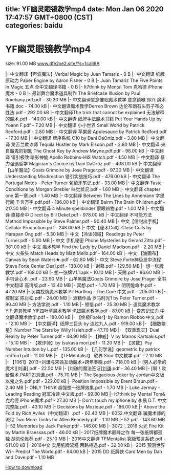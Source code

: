 
title: YF幽灵眼镜教学mp4
date: Mon Jan 06 2020 17:47:57 GMT+0800 (CST)    
categories: baidu
---

# YF幽灵眼镜教学mp4
size: 91.00 MB
 www.dfe2xe2.site/?s=1call8A
 
|- 中文翻译【声波魔法】Verbal Magic by Juan Tamariz - 0 B
|- 中文翻译 纸牌原动力 Paper Engine by Aaron Fisher - 0 B
|- Juan Tamariz The Five Points In Magic 五点 全中文翻译书籍 - 0 B
|- It7think by Mental Tom 克哈德 iPhone魔术 - 0 B
|- 最新舞台魔术道具制作 The Briefcase Illusion by Paul Romhany.pdf.pdf - 30.30 MB
|- 中文翻译意念催眠魔术教学 意念锁喉 即兴 魔术书籍.doc - 74.00 kB
|- 中文翻译魔术教学Derren Brown 达伦布朗石头剪子布必胜法.pdf - 292.00 kB
|- 中文翻译The trick that cannot be explained 无法解释的魔术.pdf - 140.00 kB
|- 中文翻译 纸牌手法魔术书籍 Put Your Hands Up by Yoann F.pdf - 7.20 MB
|- 中文翻译 小小世界 Small World by Patrick Redford.pdf - 2.80 MB
|- 中文翻译 苹果酱 Applesauce by Patrick Redford.pdf - 17.30 MB
|- 中文翻译 牌序系统 C10 by Dani DaOrtiz.pdf - 3.80 MB
|- 中文翻译 龙舌兰欺诈师 Tequila Hustler by Mark Elsdon.pdf - 2.80 MB
|- 中文翻译 来自魔鬼的钥匙 The Ghost Key by Andrew Mayne.pdf.pdf - 98.00 kB
|- 中文翻译 错引极致 暗影神偷 Apollo Robbins-HIS Watch.pdf - 1.50 MB
|- 中文翻译 暴力强选哲学 Magician's Choice by Dani DaOrtiz.pdf - 408.00 kB
|- 中文翻译 【山羊魔法】Goats Grimoire by Jose Prager.pdf - 97.30 MB
|- 中文翻译 Understanding Misdirection 错引实战技巧.pdf - 476.00 kB
|- 中文翻译 The Portugal Notes - Peter Turner 葡萄牙笔记.pdf - 33.00 MB
|- 中文翻译 Taste Conditions by Morgan Strebler 味觉状况.pdf - 1.60 MB
|- 中文翻译 chapter one 第一章.pdf - 1.40 MB
|- 中文翻译 Between The Lines by Annemann 字里行间 千言万字.pdf.pdf - 186.00 kB
|- 中文翻译 Bairm The Brain Children.pdf - 217.50 MB
|- 中文翻译 4 Minute spellbinder 蒙眼辨物.pdf - 1.00 MB
|- 中文翻译  直接命中 Direct by Bill Dekel.pdf - 978.00 kB
|- 中文翻译  不可能方法 Method Impossible by Steve Palmer.pdf - 90.40 MB
|- 中文【信封出手机】Cellular Production.pdf - 248.00 kB
|- 中文【秘术Cull】Close Culls by Harapan Ong.pdf - 5.30 MB
|- 中文【冷读领域】Readings by Peter Turner.pdf - 5.90 MB
|- 中文 手机秘密 Phone Mysteries by Gerard Zitta.pdf - 361.00 kB
|- 中文 魔术教学 Find the Lady by Daniel Madison.pdf - 2.20 MB
|- 中文 火柴头 Match Heads by Matt Mello.pdf - 164.00 kB
|- 中文 【油画布】Canvas by Sean Waters★.pdf - 62.80 MB
|- 中文 Steve Forte神级发中流程 Steve Forte Center Deal.pdf - 138.00 kB
|- 谢幕.pdf - 129.50 MB
|- 想一张牌教学.pdf - 168.00 kB
|- 想一张牌V1.1.apk - 10.10 MB
|- 天赐.pdf - 86.60 MB
|- 手机读心术 .pdf - 23.90 MB
|- 山羊黑魔法Goats Grimoire by Jose Prager 全书中文翻译 高清版.pdf - 13.40 MB
|- 冥想.pdf - 1.70 MB
|- 明明能命中.pdf - 47.20 MB
|- 另类找牌魔术教学 Pit Hartling - The Core 中文.pdf - 205.00 kB
|- 控制室 陈肖松.pdf - 24.00 MB
|- 酒精作品 罗马时光1 by Peter Turner.pdf - 90.40 MB
|- 方法学说.pdf - 1.10 MB
|- 顿悟.pdf - 25.30 MB
|- 道具魔术教学 YIF 道具教学 YIF四叶草魔术教学 泡妞魔术教学.pdf - 87.00 kB
|- 变态记忆力 中文翻译魔术教学.pdf - 180.00 kB
|- 【终极Fooler】by Ramon Rioboo 中文.pdf - 12.10 MB
|- 【中文翻译】纸牌三巨头 by 连过九人.pdf - 919.00 kB
|- 【细数繁星】Number The Stars by Willy Hsieh.pdf - 47.70 MB
|- 【双重现实】Dual Reality by Peter Turner.pdf - 48.90 MB
|- 【神威】V by Manos Kartsakis.pdf - 15.10 MB
|- 【欺诈师】by tsukasa mori.pdf - 11.20 MB
|- 【灵数】Psy Number Intuiton by L.pdf - 135.00 kB
|- 【几何学说】geometric by patrick redford.pdf - 11.00 MB
|- 【TFMentalist】 欣界 Sion 中文教学.pdf - 2.10 MB
|- 【1061】2013+刘谦与宋茜互动魔术+跨年春晚.pdf - 718.00 kB
|- [男人必学的魔术][刘谦].pdf - 22.50 MB
|- [刘谦的魔法签证][刘谦](2006).pdf - 36.40 MB
|- [啊！败给魔术.PART2][刘谦](2005).pdf - 75.70 MB
|- The Sagacious Joker by Jordan中文版 以鬼之名.pdf.pdf - 322.00 kB
|- Position Impossible by Brent Braun.pdf - 2.40 MB
|- ONLY THINK 超强想一张牌效果.pdf - 1.70 MB
|- Luke Jermay - Leading Reading 冠军冷读 中文版.pdf - 99.80 MB
|- It7think by Mental Tom&克哈德 iPhone魔术.pdf - 27.30 MB
|- Don't touch my iphone by 李晨 D.T. 中文 完整版.pdf - 43.10 MB
|- Decisions by Mozique.pdf - 186.00 kB
|- Above the Fold by Rich Aviles（中文翻译）.pdf - 62.40 MB
|- 6052.中文翻译 骗魔术师的流程 Two More Tricks for Allen Kennedy.pdf - 1.10 MB
|- 52.pdf - 143.60 MB
|- 52 Memories by Jack Parker.pdf - 146.00 MB
|- 3072；2016 火光 Fire Kit by Martin Braessas.pdf - 46.00 kB
|- 2017纸牌魔术巅峰之作 每一张纸牌都孤独  胡凯伦推荐.pdf - 25.10 MB
|- 2016中文翻译 TFMentalist 究极预言系统.pdf - 611.00 kB
|- 2016中文 实用纸牌流程 两路相遇.pdf - 32.00 kB
|- 2015 预测世界 Wi - Predict The World.pdf - 64.00 kB
|- 2015 DD 纸牌侠 Card Men by Dan and Dave.pdf - 1.10 MB

[How to download](https://bpcam.bemobtrk.com/go/2ceec3aa-1ca2-46d6-b9ff-aaa5c184517c?jno=1956)